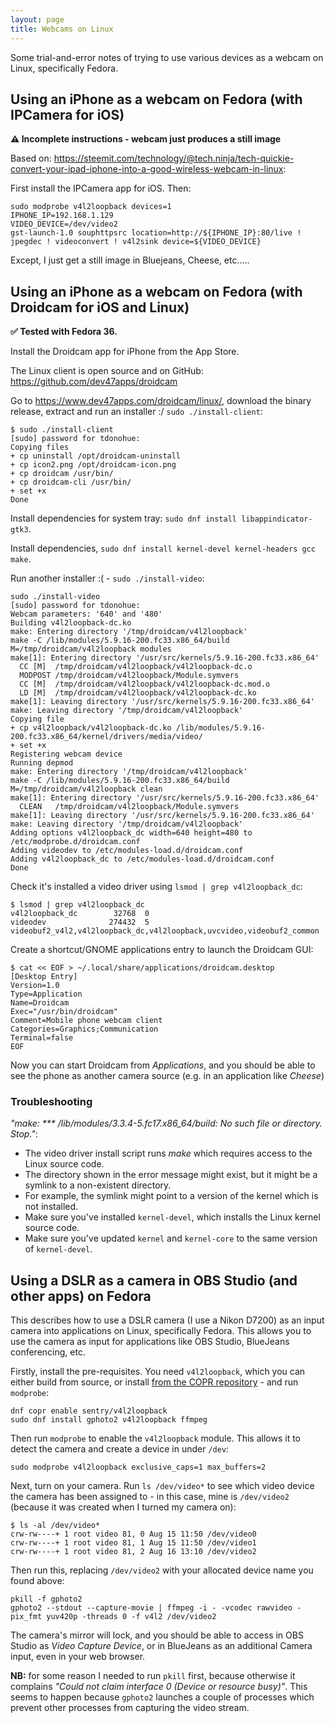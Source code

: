 ```yaml
---
layout: page
title: Webcams on Linux
---
```


Some trial-and-error notes of trying to use various devices as a webcam on Linux, specifically Fedora.

## Using an iPhone as a webcam on Fedora (with IPCamera for iOS)

**⚠️ Incomplete instructions - webcam just produces a still image**

Based on: <https://steemit.com/technology/@tech.ninja/tech-quickie-convert-your-ipad-iphone-into-a-good-wireless-webcam-in-linux>:

First install the IPCamera app for iOS. Then:

```
sudo modprobe v4l2loopback devices=1
IPHONE_IP=192.168.1.129
VIDEO_DEVICE=/dev/video2
gst-launch-1.0 souphttpsrc location=http://${IPHONE_IP}:80/live ! jpegdec ! videoconvert ! v4l2sink device=${VIDEO_DEVICE}

```

Except, I just get a still image in Bluejeans, Cheese, etc.....

## Using an iPhone as a webcam on Fedora (with Droidcam for iOS and Linux)

**✅ Tested with Fedora 36.**

Install the Droidcam app for iPhone from the App Store.

The Linux client is open source and on GitHub: <https://github.com/dev47apps/droidcam>

Go to <https://www.dev47apps.com/droidcam/linux/>, download the binary release, extract and run an installer :/ `sudo ./install-client`:

```
$ sudo ./install-client 
[sudo] password for tdonohue: 
Copying files
+ cp uninstall /opt/droidcam-uninstall
+ cp icon2.png /opt/droidcam-icon.png
+ cp droidcam /usr/bin/
+ cp droidcam-cli /usr/bin/
+ set +x
Done
```

Install dependencies for system tray: `sudo dnf install libappindicator-gtk3`. 

Install dependencies, `sudo dnf install kernel-devel kernel-headers gcc make`.

Run another installer :( - `sudo ./install-video`:

```
sudo ./install-video 
[sudo] password for tdonohue: 
Webcam parameters: '640' and '480'
Building v4l2loopback-dc.ko
make: Entering directory '/tmp/droidcam/v4l2loopback'
make -C /lib/modules/5.9.16-200.fc33.x86_64/build M=/tmp/droidcam/v4l2loopback modules
make[1]: Entering directory '/usr/src/kernels/5.9.16-200.fc33.x86_64'
  CC [M]  /tmp/droidcam/v4l2loopback/v4l2loopback-dc.o
  MODPOST /tmp/droidcam/v4l2loopback/Module.symvers
  CC [M]  /tmp/droidcam/v4l2loopback/v4l2loopback-dc.mod.o
  LD [M]  /tmp/droidcam/v4l2loopback/v4l2loopback-dc.ko
make[1]: Leaving directory '/usr/src/kernels/5.9.16-200.fc33.x86_64'
make: Leaving directory '/tmp/droidcam/v4l2loopback'
Copying file
+ cp v4l2loopback/v4l2loopback-dc.ko /lib/modules/5.9.16-200.fc33.x86_64/kernel/drivers/media/video/
+ set +x
Registering webcam device
Running depmod
make: Entering directory '/tmp/droidcam/v4l2loopback'
make -C /lib/modules/5.9.16-200.fc33.x86_64/build M=/tmp/droidcam/v4l2loopback clean
make[1]: Entering directory '/usr/src/kernels/5.9.16-200.fc33.x86_64'
  CLEAN   /tmp/droidcam/v4l2loopback/Module.symvers
make[1]: Leaving directory '/usr/src/kernels/5.9.16-200.fc33.x86_64'
make: Leaving directory '/tmp/droidcam/v4l2loopback'
Adding options v4l2loopback_dc width=640 height=480 to /etc/modprobe.d/droidcam.conf
Adding videodev to /etc/modules-load.d/droidcam.conf
Adding v4l2loopback_dc to /etc/modules-load.d/droidcam.conf
Done
```

Check it's installed a video driver using `lsmod | grep v4l2loopback_dc`:

```
$ lsmod | grep v4l2loopback_dc
v4l2loopback_dc        32768  0
videodev              274432  5 videobuf2_v4l2,v4l2loopback_dc,v4l2loopback,uvcvideo,videobuf2_common
```

Create a shortcut/GNOME applications entry to launch the Droidcam GUI:

```
$ cat << EOF > ~/.local/share/applications/droidcam.desktop 
[Desktop Entry]
Version=1.0
Type=Application
Name=Droidcam
Exec="/usr/bin/droidcam"
Comment=Mobile phone webcam client
Categories=Graphics;Communication
Terminal=false
EOF
```

Now you can start Droidcam from _Applications_, and you should be able to see the phone as another camera source (e.g. in an application like _Cheese_)

### Troubleshooting

_"make: *** /lib/modules/3.3.4-5.fc17.x86_64/build: No such file or directory.  Stop."_:

- The video driver install script runs _make_ which requires access to the Linux source code.
- The directory shown in the error message might exist, but it might be a symlink to a non-existent directory.
- For example, the symlink might point to a version of the kernel which is not installed.
- Make sure you've installed `kernel-devel`, which installs the Linux kernel source code.
- Make sure you've updated `kernel` and `kernel-core` to the same version of `kernel-devel`.

## Using a DSLR as a camera in OBS Studio (and other apps) on Fedora

This describes how to use a DSLR camera (I use a Nikon D7200) as an input camera into applications on Linux, specifically Fedora. This allows you to use the camera as input for applications like OBS Studio, BlueJeans conferencing, etc.

Firstly, install the pre-requisites. You need `v4l2loopback`, which you can either build from source, or install [from the COPR repository](https://copr.fedorainfracloud.org/coprs/sentry/v4l2loopback/) - and run `modprobe`:

```
dnf copr enable sentry/v4l2loopback
sudo dnf install gphoto2 v4l2loopback ffmpeg
```

Then run `modprobe` to enable the `v4l2loopback` module. This allows it to detect the camera and create a device in under `/dev`:

```
sudo modprobe v4l2loopback exclusive_caps=1 max_buffers=2
```

Next, turn on your camera. Run `ls /dev/video*` to see which video device the camera has been assigned to - in this case, mine is `/dev/video2` (because it was created when I turned my camera on):

```
$ ls -al /dev/video*
crw-rw----+ 1 root video 81, 0 Aug 15 11:50 /dev/video0
crw-rw----+ 1 root video 81, 1 Aug 15 11:50 /dev/video1
crw-rw----+ 1 root video 81, 2 Aug 16 13:10 /dev/video2
```

Then run this, replacing `/dev/video2` with your allocated device name you found above:

```
pkill -f gphoto2   
gphoto2 --stdout --capture-movie | ffmpeg -i - -vcodec rawvideo -pix_fmt yuv420p -threads 0 -f v4l2 /dev/video2
```

The camera's mirror will lock, and you should be able to access in OBS Studio as _Video Capture Device_, or in BlueJeans as an additional Camera input, even in your web browser.

**NB:** for some reason I needed to run `pkill` first, because otherwise it complains _"Could not claim interface 0 (Device or resource busy)"_. This seems to happen because `gphoto2` launches a couple of processes which prevent other processes from capturing the video stream.


